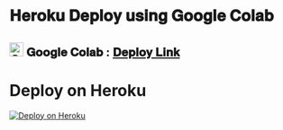 

# 𝐇𝐞𝐫𝐨𝐤𝐮 𝐃𝐞𝐩𝐥𝐨𝐲 𝐮𝐬𝐢𝐧𝐠 𝐆𝐨𝐨𝐠𝐥𝐞 𝐂𝐨𝐥𝐚𝐛

## <img src="https://graph.org/file/504ba776ef0724a4ae85b.png" width="25" alt="Google Colab Logo"> 𝐆𝐨𝐨𝐠𝐥𝐞 𝐂𝐨𝐥𝐚𝐛 : [𝐃𝐞𝐩𝐥𝐨𝐲 𝐋𝐢𝐧𝐤](https://colab.research.google.com/drive/1wUeySBhBjOphIkhOFUcITTqn6NLFTVwt)

# Deploy on Heroku

[![Deploy on Heroku](https://www.herokucdn.com/deploy/button.svg)](https://dashboard.heroku.com/new?template=https://github.com/Tamilupdates/ML-X)